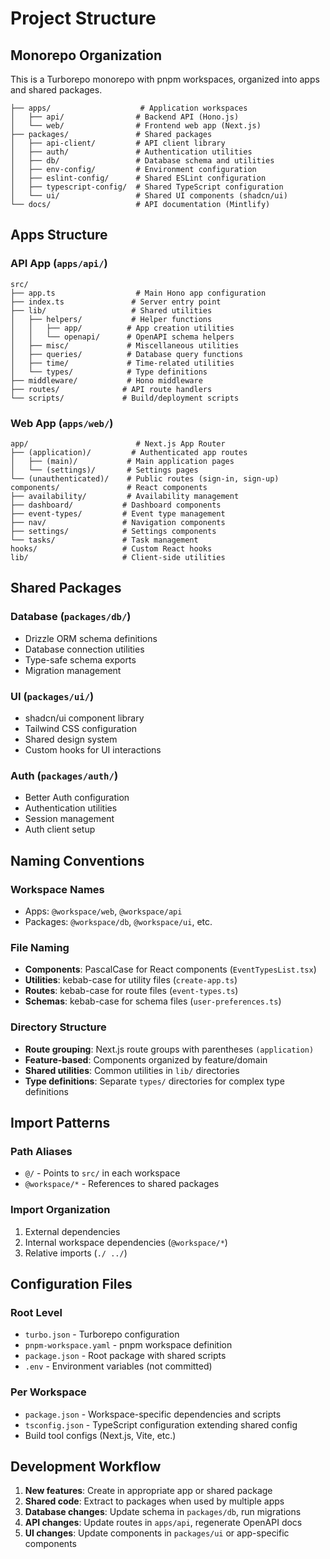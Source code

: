 # Project Structure

## Monorepo Organization

This is a Turborepo monorepo with pnpm workspaces, organized into apps and shared packages.

```
├── apps/                    # Application workspaces
│   ├── api/                # Backend API (Hono.js)
│   └── web/                # Frontend web app (Next.js)
├── packages/               # Shared packages
│   ├── api-client/         # API client library
│   ├── auth/               # Authentication utilities
│   ├── db/                 # Database schema and utilities
│   ├── env-config/         # Environment configuration
│   ├── eslint-config/      # Shared ESLint configuration
│   ├── typescript-config/  # Shared TypeScript configuration
│   └── ui/                 # Shared UI components (shadcn/ui)
└── docs/                   # API documentation (Mintlify)
```

## Apps Structure

### API App (`apps/api/`)

```
src/
├── app.ts                  # Main Hono app configuration
├── index.ts               # Server entry point
├── lib/                   # Shared utilities
│   ├── helpers/           # Helper functions
│   │   ├── app/          # App creation utilities
│   │   └── openapi/      # OpenAPI schema helpers
│   ├── misc/             # Miscellaneous utilities
│   ├── queries/          # Database query functions
│   ├── time/             # Time-related utilities
│   └── types/            # Type definitions
├── middleware/           # Hono middleware
├── routes/              # API route handlers
└── scripts/             # Build/deployment scripts
```

### Web App (`apps/web/`)

```
app/                        # Next.js App Router
├── (application)/         # Authenticated app routes
│   ├── (main)/           # Main application pages
│   └── (settings)/       # Settings pages
└── (unauthenticated)/    # Public routes (sign-in, sign-up)
components/               # React components
├── availability/         # Availability management
├── dashboard/           # Dashboard components
├── event-types/         # Event type management
├── nav/                 # Navigation components
├── settings/            # Settings components
└── tasks/               # Task management
hooks/                   # Custom React hooks
lib/                     # Client-side utilities
```

## Shared Packages

### Database (`packages/db/`)

- Drizzle ORM schema definitions
- Database connection utilities
- Type-safe schema exports
- Migration management

### UI (`packages/ui/`)

- shadcn/ui component library
- Tailwind CSS configuration
- Shared design system
- Custom hooks for UI interactions

### Auth (`packages/auth/`)

- Better Auth configuration
- Authentication utilities
- Session management
- Auth client setup

## Naming Conventions

### Workspace Names

- Apps: `@workspace/web`, `@workspace/api`
- Packages: `@workspace/db`, `@workspace/ui`, etc.

### File Naming

- **Components**: PascalCase for React components (`EventTypesList.tsx`)
- **Utilities**: kebab-case for utility files (`create-app.ts`)
- **Routes**: kebab-case for route files (`event-types.ts`)
- **Schemas**: kebab-case for schema files (`user-preferences.ts`)

### Directory Structure

- **Route grouping**: Next.js route groups with parentheses `(application)`
- **Feature-based**: Components organized by feature/domain
- **Shared utilities**: Common utilities in `lib/` directories
- **Type definitions**: Separate `types/` directories for complex type definitions

## Import Patterns

### Path Aliases

- `@/` - Points to `src/` in each workspace
- `@workspace/*` - References to shared packages

### Import Organization

1. External dependencies
2. Internal workspace dependencies (`@workspace/*`)
3. Relative imports (`./ ../`)

## Configuration Files

### Root Level

- `turbo.json` - Turborepo configuration
- `pnpm-workspace.yaml` - pnpm workspace definition
- `package.json` - Root package with shared scripts
- `.env` - Environment variables (not committed)

### Per Workspace

- `package.json` - Workspace-specific dependencies and scripts
- `tsconfig.json` - TypeScript configuration extending shared config
- Build tool configs (Next.js, Vite, etc.)

## Development Workflow

1. **New features**: Create in appropriate app or shared package
2. **Shared code**: Extract to packages when used by multiple apps
3. **Database changes**: Update schema in `packages/db`, run migrations
4. **API changes**: Update routes in `apps/api`, regenerate OpenAPI docs
5. **UI changes**: Update components in `packages/ui` or app-specific components
